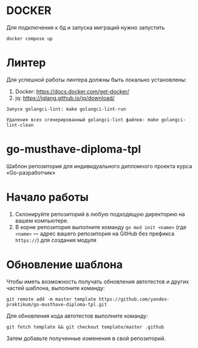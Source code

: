 # DOCKER

Для подключения к бд и запуска миграций нужно запустить
```
docker compose up
```

# Линтер

Для успешной работы линтера должны быть локально установлены:
1) Docker: https://docs.docker.com/get-docker/
2) jq: https://jqlang.github.io/jq/download/

```
Запуск golangci-lint: make golangci-lint-run
```

```
Удаления всех сгенерированный golangci-lint файлов: make golangci-lint-clean
```

# go-musthave-diploma-tpl

Шаблон репозитория для индивидуального дипломного проекта курса «Go-разработчик»

# Начало работы

1. Склонируйте репозиторий в любую подходящую директорию на вашем компьютере.
2. В корне репозитория выполните команду `go mod init <name>` (где `<name>` — адрес вашего репозитория на GitHub без
   префикса `https://`) для создания модуля

# Обновление шаблона

Чтобы иметь возможность получать обновления автотестов и других частей шаблона, выполните команду:

```
git remote add -m master template https://github.com/yandex-praktikum/go-musthave-diploma-tpl.git
```

Для обновления кода автотестов выполните команду:

```
git fetch template && git checkout template/master .github
```

Затем добавьте полученные изменения в свой репозиторий.
